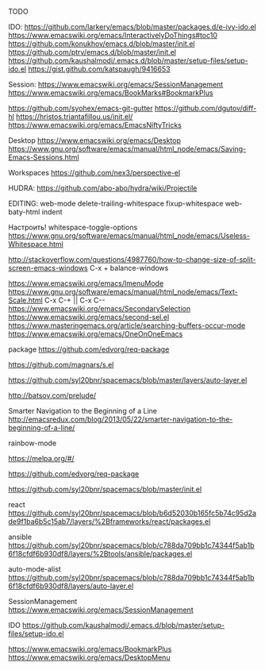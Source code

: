 TODO

IDO:
https://github.com/larkery/emacs/blob/master/packages.d/e-ivy-ido.el
https://www.emacswiki.org/emacs/InteractivelyDoThings#toc10
https://github.com/konukhov/emacs.d/blob/master/init.el
https://github.com/ptrv/emacs.d/blob/master/init.el
https://github.com/kaushalmodi/.emacs.d/blob/master/setup-files/setup-ido.el
https://gist.github.com/katspaugh/9416653

Session:
https://www.emacswiki.org/emacs/SessionManagement
https://www.emacswiki.org/emacs/BookMarks#BookmarkPlus

https://github.com/syohex/emacs-git-gutter
https://github.com/dgutov/diff-hl
https://hristos.triantafillou.us/init.el/
https://www.emacswiki.org/emacs/EmacsNiftyTricks

Desktop
https://www.emacswiki.org/emacs/Desktop
https://www.gnu.org/software/emacs/manual/html_node/emacs/Saving-Emacs-Sessions.html

Workspaces
https://github.com/nex3/perspective-el

HUDRA:
https://github.com/abo-abo/hydra/wiki/Projectile

EDITING:
web-mode
delete-trailing-whitespace
fixup-whitespace
web-baty-html
indent

Настроить!
whitespace-toggle-options
https://www.gnu.org/software/emacs/manual/html_node/emacs/Useless-Whitespace.html

http://stackoverflow.com/questions/4987760/how-to-change-size-of-split-screen-emacs-windows
C-x + balance-windows


https://www.emacswiki.org/emacs/ImenuMode
https://www.gnu.org/software/emacs/manual/html_node/emacs/Text-Scale.html C-x C-+ || C-x C--
https://www.emacswiki.org/emacs/SecondarySelection
https://www.emacswiki.org/emacs/second-sel.el
https://www.masteringemacs.org/article/searching-buffers-occur-mode
https://www.emacswiki.org/emacs/OneOnOneEmacs


package
https://github.com/edvorg/req-package

https://github.com/magnars/s.el

https://github.com/syl20bnr/spacemacs/blob/master/layers/auto-layer.el


http://batsov.com/prelude/

Smarter Navigation to the Beginning of a Line
http://emacsredux.com/blog/2013/05/22/smarter-navigation-to-the-beginning-of-a-line/


rainbow-mode

https://melpa.org/#/

https://github.com/edvorg/req-package


https://github.com/syl20bnr/spacemacs/blob/master/init.el

react
https://github.com/syl20bnr/spacemacs/blob/b6d52030b165fc5b74c95d2ade9f1ba6b5c15ab7/layers/%2Bframeworks/react/packages.el

ansible
https://github.com/syl20bnr/spacemacs/blob/c788da709bb1c74344f5ab1b6f18cfdf6b930df8/layers/%2Btools/ansible/packages.el


auto-mode-alist
https://github.com/syl20bnr/spacemacs/blob/c788da709bb1c74344f5ab1b6f18cfdf6b930df8/layers/auto-layer.el

SessionManagement
https://www.emacswiki.org/emacs/SessionManagement

IDO
https://github.com/kaushalmodi/.emacs.d/blob/master/setup-files/setup-ido.el

https://www.emacswiki.org/emacs/BookmarkPlus
https://www.emacswiki.org/emacs/DesktopMenu
